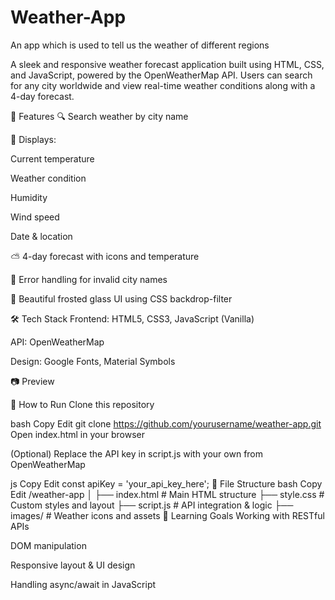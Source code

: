 # Weather-App
An app which is used to tell us the weather of different regions 

A sleek and responsive weather forecast application built using HTML, CSS, and JavaScript, powered by the OpenWeatherMap API. Users can search for any city worldwide and view real-time weather conditions along with a 4-day forecast.

🚀 Features
🔍 Search weather by city name

📍 Displays:

Current temperature

Weather condition

Humidity

Wind speed

Date & location

⛅ 4-day forecast with icons and temperature

🧭 Error handling for invalid city names

🧊 Beautiful frosted glass UI using CSS backdrop-filter

🛠️ Tech Stack
Frontend: HTML5, CSS3, JavaScript (Vanilla)

API: OpenWeatherMap

Design: Google Fonts, Material Symbols

📷 Preview
<!-- Add your app screenshot here -->

🔧 How to Run
Clone this repository

bash
Copy
Edit
git clone https://github.com/yourusername/weather-app.git
Open index.html in your browser

(Optional) Replace the API key in script.js with your own from OpenWeatherMap

js
Copy
Edit
const apiKey = 'your_api_key_here';
📁 File Structure
bash
Copy
Edit
/weather-app
│
├── index.html         # Main HTML structure
├── style.css          # Custom styles and layout
├── script.js          # API integration & logic
├── images/            # Weather icons and assets
🧠 Learning Goals
Working with RESTful APIs

DOM manipulation

Responsive layout & UI design

Handling async/await in JavaScript


